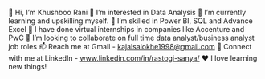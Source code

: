👋 Hi, I’m Khushboo Rani
👀 I’m interested in Data Analysis
🌱 I’m currently learning and upskilling myself.
🌱 I’m skilled in Power BI, SQL and Advance Excel
📘 I have done virtual internships in companies like Accenture and PwC
💞️ I’m looking to collaborate on full time data analyst/business analyst job roles
📫 Reach me at Gmail - kajalsalokhe1998@gmail.com
🔗 Connect with me at LinkedIn - www.linkedin.com/in/rastogi-sanya/
❤️ I love learning new things!
